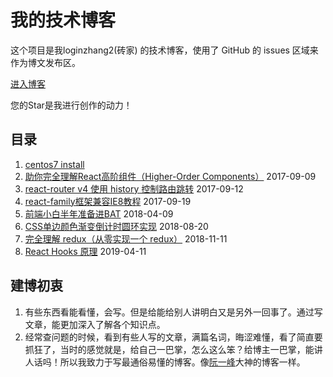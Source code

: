 # 我的技术博客

这个项目是我loginzhang2(砖家) 的技术博客，使用了 GitHub 的 issues 区域来作为博文发布区。

[进入博客](https://github.com/loginzhang2/Blog/issues)

您的Star是我进行创作的动力！

## 目录

1. [centos7 install](https://github.com/loginzhang2/blog/issues/1) 
1. [助你完全理解React高阶组件（Higher-Order Components）](https://github.com/brickspert/blog/issues/2)  2017-09-09
1. [react-router v4 使用 history 控制路由跳转](https://github.com/brickspert/blog/issues/3)  2017-09-12
1. [react-family框架兼容IE8教程](https://github.com/brickspert/blog/issues/5) 2017-09-19
1. [前端小白半年准备进BAT](https://github.com/brickspert/blog/issues/16) 2018-04-09
1. [CSS单边颜色渐变倒计时圆环实现](https://github.com/brickspert/blog/issues/20) 2018-08-20
1. [完全理解 redux（从零实现一个 redux）](https://github.com/brickspert/blog/issues/22) 2018-11-11
1. [React Hooks 原理](https://github.com/brickspert/blog/issues/26) 2019-04-11

## 建博初衷

1. 有些东西看能看懂，会写。但是给能给别人讲明白又是另外一回事了。通过写文章，能更加深入了解各个知识点。
2. 经常查问题的时候，看到有些人写的文章，满篇名词，晦涩难懂，看了简直要抓狂了，当时的感觉就是，给自己一巴掌，怎么这么笨？给博主一巴掌，能讲人话吗！所以我致力于写最通俗易懂的博客。像[阮一峰](http://www.ruanyifeng.com/blog/)大神的博客一样。

